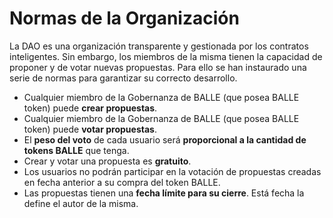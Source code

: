 # Normas de la Organización

La DAO es una organización transparente y gestionada por los contratos inteligentes. Sin embargo, los miembros de la misma tienen la capacidad de proponer y de votar nuevas propuestas. Para ello se han instaurado una serie de normas para garantizar su correcto desarrollo.



* Cualquier miembro de la Gobernanza de BALLE \(que posea BALLE token\) puede **crear propuestas**.
* Cualquier miembro de la Gobernanza de BALLE \(que posea BALLE token\) puede **votar propuestas**.
* El **peso del voto** de cada usuario será **proporcional a la cantidad de tokens BALLE** que tenga.
* Crear y votar una propuesta es **gratuito**.
* Los usuarios no podrán participar en la votación de propuestas creadas en fecha anterior a su compra del token BALLE.
* Las propuestas tienen una **fecha límite para su cierre**. Está fecha la define el autor de la misma.







